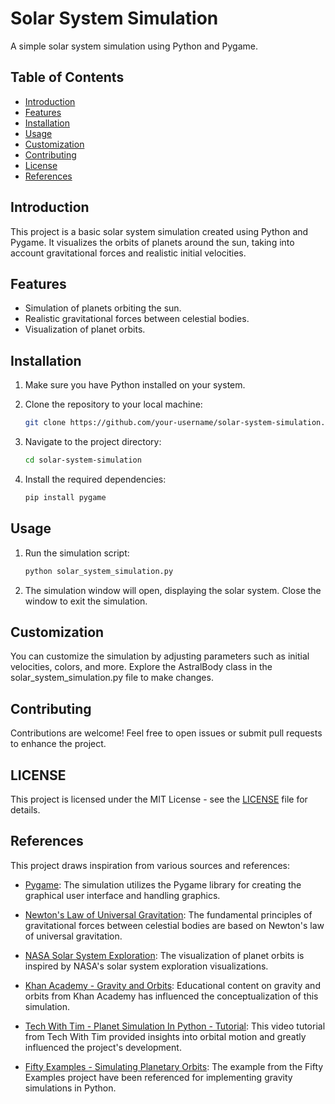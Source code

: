 # Solar System Simulation

A simple solar system simulation using Python and Pygame.

## Table of Contents
- [Introduction](#introduction)
- [Features](#features)
- [Installation](#installation)
- [Usage](#usage)
- [Customization](#customization)
- [Contributing](#contributing)
- [License](#license)
- [References](#references)

## Introduction
This project is a basic solar system simulation created using Python and Pygame. It visualizes the orbits of planets around the sun, taking into account gravitational forces and realistic initial velocities.

## Features
- Simulation of planets orbiting the sun.
- Realistic gravitational forces between celestial bodies.
- Visualization of planet orbits.

## Installation
1. Make sure you have Python installed on your system.
2. Clone the repository to your local machine:

   ```bash
   git clone https://github.com/your-username/solar-system-simulation.git

3. Navigate to the project directory:

   ```bash
   cd solar-system-simulation

4. Install the required dependencies:

   ```bash
   pip install pygame

## Usage
1. Run the simulation script:

   ```bash
   python solar_system_simulation.py

2. The simulation window will open, displaying the solar system. Close the window to exit the simulation.

## Customization
You can customize the simulation by adjusting parameters such as initial velocities, colors, and more. Explore the AstralBody class in the solar_system_simulation.py file to make changes.

## Contributing
Contributions are welcome! Feel free to open issues or submit pull requests to enhance the project.

## LICENSE
This project is licensed under the MIT License - see the [LICENSE](https://github.com/garvit-exe/solar-system-simulation/blob/main/LICENSE) file for details.

## References
This project draws inspiration from various sources and references:

- [Pygame](https://www.pygame.org/): The simulation utilizes the Pygame library for creating the graphical user interface and handling graphics.

- [Newton's Law of Universal Gravitation](https://en.wikipedia.org/wiki/Newton%27s_law_of_universal_gravitation): The fundamental principles of gravitational forces between celestial bodies are based on Newton's law of universal gravitation.

- [NASA Solar System Exploration](https://solarsystem.nasa.gov/): The visualization of planet orbits is inspired by NASA's solar system exploration visualizations.

- [Khan Academy - Gravity and Orbits](https://www.khanacademy.org/science/physics/centripetal-force-and-gravitation): Educational content on gravity and orbits from Khan Academy has influenced the conceptualization of this simulation.

- [Tech With Tim - Planet Simulation In Python - Tutorial](https://www.youtube.com/watch?v=WTLPmUHTPqo): This video tutorial from Tech With Tim provided insights into orbital motion and greatly influenced the project's development.

- [Fifty Examples - Simulating Planetary Orbits](https://fiftyexamples.readthedocs.io/en/latest/gravity.html): The example from the Fifty Examples project have been referenced for implementing gravity simulations in Python.
